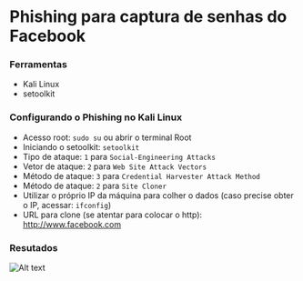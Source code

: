 # Phishing para captura de senhas do Facebook

### Ferramentas

- Kali Linux
- setoolkit

### Configurando o Phishing no Kali Linux

- Acesso root: ``` sudo su ``` ou abrir o terminal Root
- Iniciando o setoolkit: ``` setoolkit ```
- Tipo de ataque: ```1``` para ``` Social-Engineering Attacks ```
- Vetor de ataque: ```2``` para ``` Web Site Attack Vectors ```
- Método de ataque: ```3``` para ```Credential Harvester Attack Method ```
- Método de ataque: ```2``` para ``` Site Cloner ```
- Utilizar o próprio IP da máquina para colher o dados (caso precise obter o IP, acessar: ``` ifconfig ```)
- URL para clone (se atentar para colocar o http): http://www.facebook.com

### Resutados

![Alt text](./passwd.png "Kali Shell")
